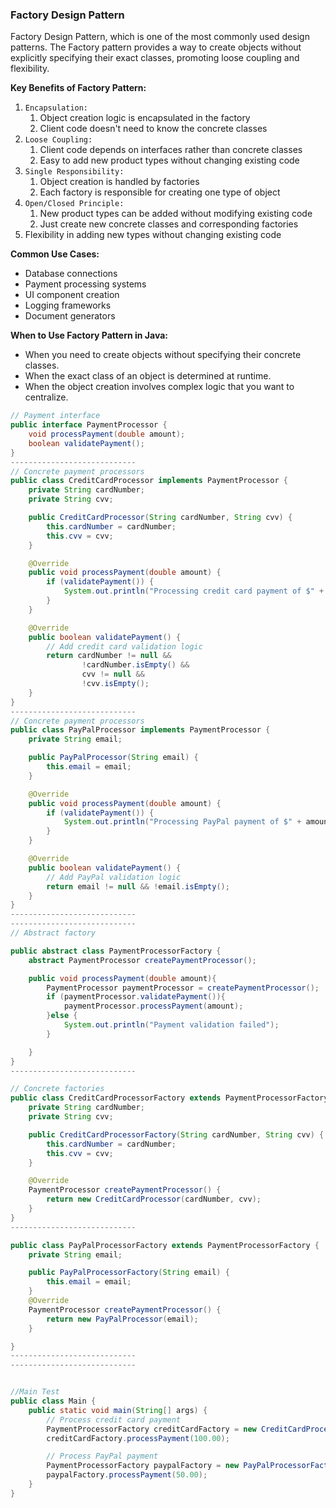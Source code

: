 ### Factory Design Pattern
Factory Design Pattern, which is one of the most commonly used design patterns. The Factory pattern provides a way to 
create objects without explicitly specifying their exact classes, promoting loose coupling and flexibility.

**Key Benefits of Factory Pattern:**
1. `Encapsulation:`
    1. Object creation logic is encapsulated in the factory
    2. Client code doesn't need to know the concrete classes 
2. `Loose Coupling:`
   1. Client code depends on interfaces rather than concrete classes 
   2. Easy to add new product types without changing existing code
3. `Single Responsibility:`
   1. Object creation is handled by factories 
   2. Each factory is responsible for creating one type of object
4. `Open/Closed Principle:`
   1. New product types can be added without modifying existing code 
   2. Just create new concrete classes and corresponding factories
5. Flexibility in adding new types without changing existing code

**Common Use Cases:**
* Database connections
* Payment processing systems
* UI component creation
* Logging frameworks
* Document generators

 **When to Use Factory Pattern in Java:**  
* When you need to create objects without specifying their concrete classes.
* When the exact class of an object is determined at runtime.
* When the object creation involves complex logic that you want to centralize.


```java
// Payment interface
public interface PaymentProcessor {
    void processPayment(double amount);
    boolean validatePayment();
}
----------------------------
// Concrete payment processors
public class CreditCardProcessor implements PaymentProcessor {
    private String cardNumber;
    private String cvv;

    public CreditCardProcessor(String cardNumber, String cvv) {
        this.cardNumber = cardNumber;
        this.cvv = cvv;
    }

    @Override
    public void processPayment(double amount) {
        if (validatePayment()) {
            System.out.println("Processing credit card payment of $" + amount);
        }
    }

    @Override
    public boolean validatePayment() {
        // Add credit card validation logic
        return cardNumber != null &&
                !cardNumber.isEmpty() &&
                cvv != null &&
                !cvv.isEmpty();
    }
}
----------------------------
// Concrete payment processors
public class PayPalProcessor implements PaymentProcessor {
    private String email;

    public PayPalProcessor(String email) {
        this.email = email;
    }

    @Override
    public void processPayment(double amount) {
        if (validatePayment()) {
            System.out.println("Processing PayPal payment of $" + amount);
        }
    }

    @Override
    public boolean validatePayment() {
        // Add PayPal validation logic
        return email != null && !email.isEmpty();
    }
}
----------------------------
----------------------------
// Abstract factory

public abstract class PaymentProcessorFactory {
    abstract PaymentProcessor createPaymentProcessor();

    public void processPayment(double amount){
        PaymentProcessor paymentProcessor = createPaymentProcessor();
        if (paymentProcessor.validatePayment()){
            paymentProcessor.processPayment(amount);
        }else {
            System.out.println("Payment validation failed");
        }

    }
}
----------------------------

// Concrete factories
public class CreditCardProcessorFactory extends PaymentProcessorFactory {
    private String cardNumber;
    private String cvv;

    public CreditCardProcessorFactory(String cardNumber, String cvv) {
        this.cardNumber = cardNumber;
        this.cvv = cvv;
    }

    @Override
    PaymentProcessor createPaymentProcessor() {
        return new CreditCardProcessor(cardNumber, cvv);
    }
}
----------------------------

public class PayPalProcessorFactory extends PaymentProcessorFactory {
    private String email;

    public PayPalProcessorFactory(String email) {
        this.email = email;
    }
    @Override
    PaymentProcessor createPaymentProcessor() {
        return new PayPalProcessor(email);
    }

}
----------------------------
----------------------------


//Main Test
public class Main {
    public static void main(String[] args) {
        // Process credit card payment
        PaymentProcessorFactory creditCardFactory = new CreditCardProcessorFactory("1234-5678-9012-3456", "123");
        creditCardFactory.processPayment(100.00);

        // Process PayPal payment
        PaymentProcessorFactory paypalFactory = new PayPalProcessorFactory("user@example.com");
        paypalFactory.processPayment(50.00);
    }
}

```
